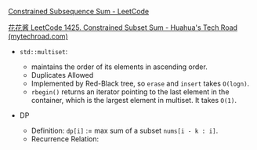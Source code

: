 [Constrained Subsequence Sum - LeetCode](https://leetcode.com/problems/constrained-subsequence-sum/description/)

[花花酱 LeetCode 1425. Constrained Subset Sum - Huahua's Tech Road (mytechroad.com)](https://zxi.mytechroad.com/blog/dynamic-programming/leetcode-1425-constrained-subset-sum/)

- `std::multiset`: 
	- maintains the order of its elements in ascending order. 
	- Duplicates Allowed
	- Implemented by Red-Black tree, so `erase` and `insert` takes `O(logn)`. 
	- `rbegin()` returns an iterator pointing to the last element in the container, which is the largest element in multiset. It takes `O(1)`. 

- DP
	- Definition: `dp[i]` := max sum of a subset `nums[i - k : i]`. 
	- Recurrence Relation: 